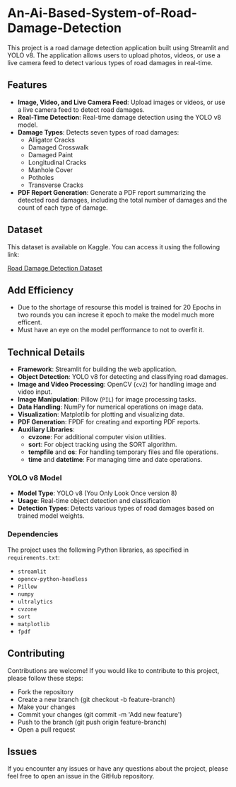 # An-Ai-Based-System-of-Road-Damage-Detection

This project is a road damage detection application built using Streamlit and YOLO v8. The application allows users to upload photos, videos, or use a live camera feed to detect various types of road damages in real-time.

## Features

- **Image, Video, and Live Camera Feed**: Upload images or videos, or use a live camera feed to detect road damages.
- **Real-Time Detection**: Real-time damage detection using the YOLO v8 model.
- **Damage Types**: Detects seven types of road damages:
  - Alligator Cracks
  - Damaged Crosswalk
  - Damaged Paint
  - Longitudinal Cracks
  - Manhole Cover
  - Potholes
  - Transverse Cracks
- **PDF Report Generation**: Generate a PDF report summarizing the detected road damages, including the total number of damages and the count of each type of damage.

## Dataset

This dataset is available on Kaggle. You can access it using the following link:

[Road Damage Detection Dataset](https://www.kaggle.com/datasets/mohammadabdullah407/road-damage-detection-7-classes)


## Add Efficiency
- Due to the shortage of resourse this model is trained for 20 Epochs in two rounds you can increse it epoch to make the model much more efficent.
- Must have an eye on the model perfformance to not to overfit it.

## Technical Details

- **Framework**: Streamlit for building the web application.
- **Object Detection**: YOLO v8 for detecting and classifying road damages.
- **Image and Video Processing**: OpenCV (`cv2`) for handling image and video input.
- **Image Manipulation**: Pillow (`PIL`) for image processing tasks.
- **Data Handling**: NumPy for numerical operations on image data.
- **Visualization**: Matplotlib for plotting and visualizing data.
- **PDF Generation**: FPDF for creating and exporting PDF reports.
- **Auxiliary Libraries**:
  - **cvzone**: For additional computer vision utilities.
  - **sort**: For object tracking using the SORT algorithm.
  - **tempfile** and **os**: For handling temporary files and file operations.
  - **time** and **datetime**: For managing time and date operations.

### YOLO v8 Model

- **Model Type**: YOLO v8 (You Only Look Once version 8)
- **Usage**: Real-time object detection and classification
- **Detection Types**: Detects various types of road damages based on trained model weights.

### Dependencies

The project uses the following Python libraries, as specified in `requirements.txt`:

- `streamlit`
- `opencv-python-headless`
- `Pillow`
- `numpy`
- `ultralytics`
- `cvzone`
- `sort`
- `matplotlib`
- `fpdf`
## Contributing
Contributions are welcome! If you would like to contribute to this project, please follow these steps:

- Fork the repository
- Create a new branch (git checkout -b feature-branch)
- Make your changes
- Commit your changes (git commit -m 'Add new feature')
- Push to the branch (git push origin feature-branch)
- Open a pull request
## Issues
If you encounter any issues or have any questions about the project, please feel free to open an issue in the GitHub repository.
